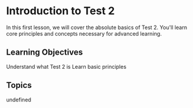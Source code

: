 # Introduction to Test 2

In this first lesson, we will cover the absolute basics of Test 2. You'll learn core principles and concepts necessary for advanced learning.

## Learning Objectives
Understand what Test 2 is
Learn basic principles

## Topics
undefined